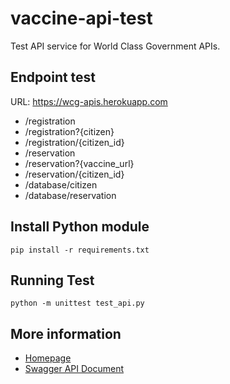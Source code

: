# vaccine-api-test
Test API service for World Class Government APIs.
## Endpoint test
URL: https://wcg-apis.herokuapp.com
- /registration
- /registration?{citizen}
- /registration/{citizen_id}
- /reservation
- /reservation?{vaccine_url}
- /reservation/{citizen_id}
- /database/citizen
- /database/reservation
## Install Python module
```
pip install -r requirements.txt
```
## Running Test

```
python -m unittest test_api.py
```
## More information
- [Homepage](https://wcg-apis.herokuapp.com/)
- [Swagger API Document](https://wcg-apis.herokuapp.com/api-doc/)
